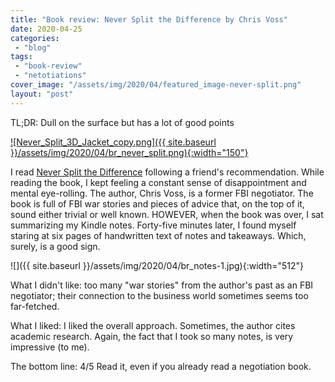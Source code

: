```yaml
---
title: "Book review: Never Split the Difference by Chris Voss"
date: 2020-04-25
categories: 
 - "blog"
tags: 
 - "book-review"
 - "netotiations"
cover_image: "/assets/img/2020/04/featured_image-never-split.png"
layout: "post"
---
```


TL;DR: Dull on the surface but has a lot of good points

[![Never_Split_3D_Jacket_copy.png]({{ site.baseurl }}/assets/img/2020/04/br_never_split.png){:width="150"}](https://info.blackswanltd.com/never-split-the-difference)

I read [Never Split the Difference](https://info.blackswanltd.com/never-split-the-difference) following a friend's recommendation. While reading the book, I kept feeling a constant sense of disappointment and mental eye-rolling. The author, Chris Voss, is a former FBI negotiator. The book is full of FBI war stories and pieces of advice that, on the top of it, sound either trivial or well known. HOWEVER, when the book was over, I sat summarizing my Kindle notes. Forty-five minutes later, I found myself staring at six pages of handwritten text of notes and takeaways. Which, surely, is a good sign.

![]({{ site.baseurl }}/assets/img/2020/04/br_notes-1.jpg){:width="512"}

What I didn't like: too many "war stories" from the author's past as an FBI negotiator; their connection to the business world sometimes seems too far-fetched.

What I liked: I liked the overall approach. Sometimes, the author cites academic research. Again, the fact that I took so many notes, is very impressive (to me).

The bottom line: 4/5 Read it, even if you already read a negotiation book.
